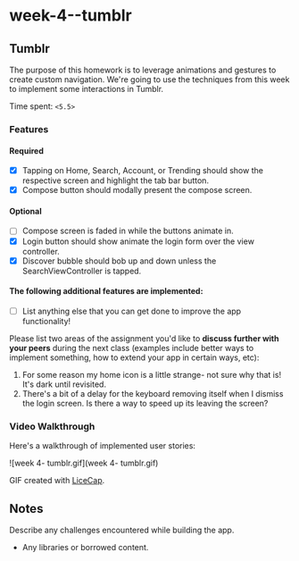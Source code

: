 # week-4--tumblr

## Tumblr

The purpose of this homework is to leverage animations and gestures to create custom navigation. We're going to use the techniques from this week to implement some interactions in Tumblr.

Time spent: `<5.5>`

### Features

#### Required

- [X] Tapping on Home, Search, Account, or Trending should show the respective screen and highlight the tab bar button.
- [X] Compose button should modally present the compose screen.

#### Optional

- [ ] Compose screen is faded in while the buttons animate in.
- [X] Login button should show animate the login form over the view controller.
- [X] Discover bubble should bob up and down unless the SearchViewController is tapped.

#### The following **additional** features are implemented:

- [ ] List anything else that you can get done to improve the app functionality!

Please list two areas of the assignment you'd like to **discuss further with your peers** during the next class (examples include better ways to implement something, how to extend your app in certain ways, etc):

1. For some reason my home icon is a little strange- not sure why that is! It's dark until revisited.
2. There's a bit of a delay for the keyboard removing itself when I dismiss the login screen. Is there a way to speed up its leaving the screen?

### Video Walkthrough 

Here's a walkthrough of implemented user stories:

![week 4- tumblr.gif](week 4- tumblr.gif)

GIF created with [LiceCap](http://www.cockos.com/licecap/).

## Notes

Describe any challenges encountered while building the app.

* Any libraries or borrowed content.
